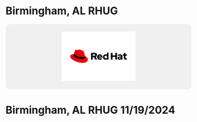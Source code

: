 # Birmingham, AL RHUG

<p align="center" style="background-color: #f0f0f0; padding: 20px; border-radius: 10px;">
  <img src="aws-terrafrom-KVM-libvirt/redhat.png" alt="Red Hat Logo" width="200">
  <h1>Birmingham, AL RHUG 11/19/2024</h1>
</p>

